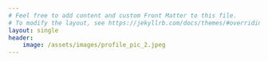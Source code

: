 ```yaml
---
# Feel free to add content and custom Front Matter to this file.
# To modify the layout, see https://jekyllrb.com/docs/themes/#overriding-theme-defaults
layout: single
header:
    image: /assets/images/profile_pic_2.jpeg
---
```

<!-- <img src="https://evan-fannin.github.io/evan-fannin/assets/images/profile_pic_2.jpeg" style="height: 75%; width: auto> -->